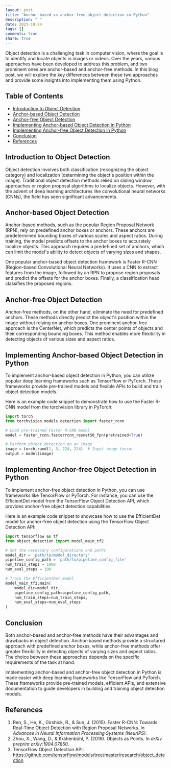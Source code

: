 ```yaml
---
layout: post
title: "Anchor-based vs anchor-free object detection in Python"
description: " "
date: 2023-10-24
tags: []
comments: true
share: true
---
```


Object detection is a challenging task in computer vision, where the goal is to identify and locate objects in images or videos. Over the years, various approaches have been developed to address this problem, and two prominent ones are anchor-based and anchor-free methods. In this blog post, we will explore the key differences between these two approaches and provide some insights into implementing them using Python.

## Table of Contents
- [Introduction to Object Detection](#introduction-to-object-detection)
- [Anchor-based Object Detection](#anchor-based-object-detection)
- [Anchor-free Object Detection](#anchor-free-object-detection)
- [Implementing Anchor-based Object Detection in Python](#implementing-anchor-based-object-detection-in-python)
- [Implementing Anchor-free Object Detection in Python](#implementing-anchor-free-object-detection-in-python)
- [Conclusion](#conclusion)
- [References](#references)

## Introduction to Object Detection

Object detection involves both classification (recognizing the object category) and localization (determining the object's position within the image). Traditional object detection methods relied on sliding window approaches or region proposal algorithms to localize objects. However, with the advent of deep learning architectures like convolutional neural networks (CNNs), the field has seen significant advancements.

## Anchor-based Object Detection

Anchor-based methods, such as the popular Region Proposal Network (RPN), rely on predefined anchor boxes or anchors. These anchors are predetermined bounding boxes of various scales and aspect ratios. During training, the model predicts offsets to the anchor boxes to accurately localize objects. This approach requires a predefined set of anchors, which can limit the model's ability to detect objects of varying sizes and shapes.

One popular anchor-based object detection framework is Faster R-CNN (Region-based Convolutional Neural Networks). It uses a CNN to extract features from the image, followed by an RPN to propose region proposals and predict the offsets for the anchor boxes. Finally, a classification head classifies the proposed regions.

## Anchor-free Object Detection

Anchor-free methods, on the other hand, eliminate the need for predefined anchors. These methods directly predict the object's position within the image without relying on anchor boxes. One prominent anchor-free approach is the CenterNet, which predicts the center points of objects and their corresponding bounding boxes. This method enables more flexibility in detecting objects of various sizes and aspect ratios.

## Implementing Anchor-based Object Detection in Python

To implement anchor-based object detection in Python, you can utilize popular deep learning frameworks such as TensorFlow or PyTorch. These frameworks provide pre-trained models and flexible APIs to build and train object detection models.

Here is an example code snippet to demonstrate how to use the Faster R-CNN model from the torchvision library in PyTorch:

```python
import torch
from torchvision.models.detection import faster_rcnn

# Load pre-trained Faster R-CNN model
model = faster_rcnn.fasterrcnn_resnet50_fpn(pretrained=True)

# Perform object detection on an image
image = torch.rand(1, 3, 224, 224)  # Input image tensor
output = model(image)
```

## Implementing Anchor-free Object Detection in Python

To implement anchor-free object detection in Python, you can use frameworks like TensorFlow or PyTorch. For instance, you can use the EfficientDet model from the TensorFlow Object Detection API, which provides anchor-free object detection capabilities.

Here is an example code snippet to showcase how to use the EfficientDet model for anchor-free object detection using the TensorFlow Object Detection API:

```python
import tensorflow as tf
from object_detection import model_main_tf2

# Set the necessary configurations and paths
model_dir = 'path/to/model_directory'
pipeline_config_path = 'path/to/pipeline_config_file'
num_train_steps = 1000
num_eval_steps = 100

# Train the EfficientDet model
model_main_tf2.main(
    model_dir=model_dir,
    pipeline_config_path=pipeline_config_path,
    num_train_steps=num_train_steps,
    num_eval_steps=num_eval_steps
)
```

## Conclusion

Both anchor-based and anchor-free methods have their advantages and drawbacks in object detection. Anchor-based methods provide a structured approach with predefined anchor boxes, while anchor-free methods offer greater flexibility in detecting objects of varying sizes and aspect ratios. The choice between these approaches depends on the specific requirements of the task at hand.

Implementing anchor-based and anchor-free object detection in Python is made easier with deep learning frameworks like TensorFlow and PyTorch. These frameworks provide pre-trained models, efficient APIs, and extensive documentation to guide developers in building and training object detection models.

## References

1. Ren, S., He, K., Girshick, R., & Sun, J. (2015). Faster R-CNN: Towards Real-Time Object Detection with Region Proposal Networks. In *Advances in Neural Information Processing Systems (NeurIPS)*.
2. Zhou, X., Wang, D., & Krähenbühl, P. (2019). Objects as Points. In *arXiv preprint arXiv:1904.07850*.
3. TensorFlow Object Detection API: https://github.com/tensorflow/models/tree/master/research/object_detection